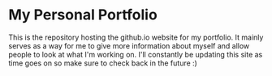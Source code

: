 # My Personal Portfolio
This is the repository hosting the github.io website for my portfolio.
It mainly serves as a way for me to give more information about myself and allow people to look at what I'm working on. I'll constantly be updating this site as time goes on so make sure to check back in the future :)